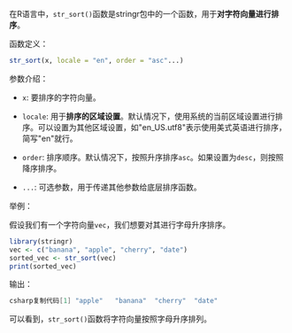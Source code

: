 在R语言中，`str_sort()`函数是stringr包中的一个函数，用于**对字符向量进行排序**。

函数定义：  
```R
str_sort(x, locale = "en", order = "asc"...)
```

参数介绍：

- `x`: 要排序的字符向量。

- `locale`: 用于**排序的区域设置**。默认情况下，使用系统的当前区域设置进行排序。可以设置为其他区域设置，如"en_US.utf8"表示使用美式英语进行排序，简写"en"就行。

-  `order`: 排序顺序。默认情况下，按照升序排序`asc`。如果设置为`desc`，则按照降序排序。

- `...`: 可选参数，用于传递其他参数给底层排序函数。

举例：

假设我们有一个字符向量`vec`，我们想要对其进行字母升序排序。

```r
library(stringr)  
vec <- c("banana", "apple", "cherry", "date")  
sorted_vec <- str_sort(vec)  
print(sorted_vec)
```

输出：

```csharp
csharp复制代码[1] "apple"   "banana"  "cherry"  "date"
```

可以看到，`str_sort()`函数将字符向量按照字母升序排列。